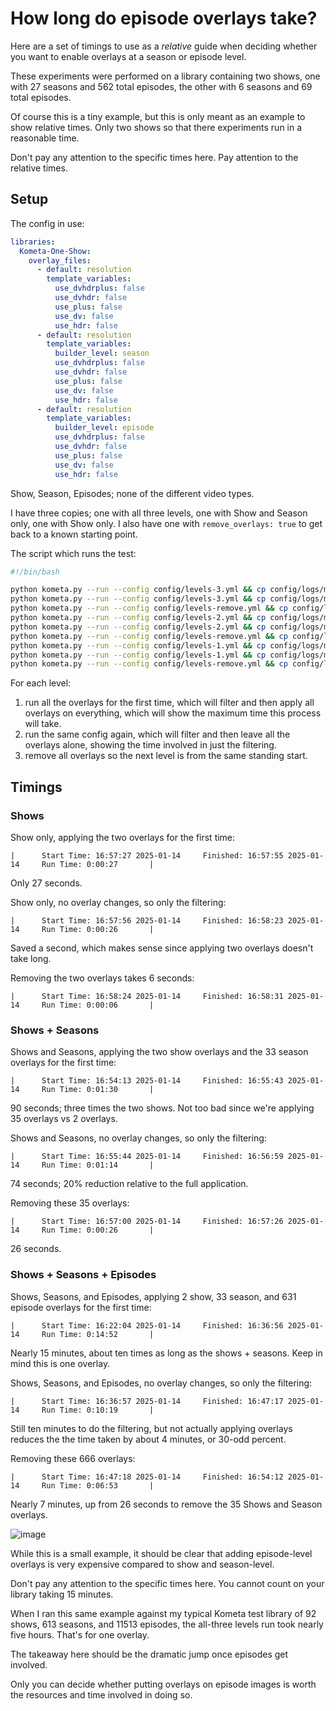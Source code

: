 # How long do episode overlays take?

Here are a set of timings to use as a *relative* guide when deciding whether you want to enable overlays at a season or episode level.

These experiments were performed on a library containing two shows, one with 27 seasons and 562 total episodes, the other with 6 seasons and 69 total episodes.

Of course this is a tiny example, but this is only meant as an example to show relative times.  Only two shows so that there experiments run in a reasonable time.

Don't pay any attention to the specific times here.  Pay attention to the relative times.

## Setup

The config in use:

```yaml
libraries:
  Kometa-One-Show:
    overlay_files:
      - default: resolution
        template_variables:
          use_dvhdrplus: false
          use_dvhdr: false
          use_plus: false
          use_dv: false
          use_hdr: false
      - default: resolution
        template_variables:
          builder_level: season
          use_dvhdrplus: false
          use_dvhdr: false
          use_plus: false
          use_dv: false
          use_hdr: false
      - default: resolution
        template_variables:
          builder_level: episode
          use_dvhdrplus: false
          use_dvhdr: false
          use_plus: false
          use_dv: false
          use_hdr: false
```

Show, Season, Episodes; none of the different video types.

I have three copies; one with all three levels, one with Show and Season only, one with Show only.  I also have one with `remove_overlays: true` to get back to a known starting point.

The script which runs the test:
```bash
#!/bin/bash

python kometa.py --run --config config/levels-3.yml && cp config/logs/meta.log level-3-1-meta.log
python kometa.py --run --config config/levels-3.yml && cp config/logs/meta.log level-3-2-meta.log
python kometa.py --run --config config/levels-remove.yml && cp config/logs/meta.log level-3-remove-meta.log
python kometa.py --run --config config/levels-2.yml && cp config/logs/meta.log level-2-1-meta.log
python kometa.py --run --config config/levels-2.yml && cp config/logs/meta.log level-2-2-meta.log
python kometa.py --run --config config/levels-remove.yml && cp config/logs/meta.log level-2-remove-meta.log
python kometa.py --run --config config/levels-1.yml && cp config/logs/meta.log level-1-1-meta.log
python kometa.py --run --config config/levels-1.yml && cp config/logs/meta.log level-1-2-meta.log
python kometa.py --run --config config/levels-remove.yml && cp config/logs/meta.log level-1-remove-meta.log

```
For each level:
1. run all the overlays for the first time, which will filter and then apply all overlays on everything, which will show the maximum time this process will take.
2. run the same config again, which will filter and then leave all the overlays alone, showing the time involved in just the filtering.
3. remove all overlays so the next level is from the same standing start.

## Timings

### Shows

Show only, applying the two overlays for the first time:
```
|      Start Time: 16:57:27 2025-01-14     Finished: 16:57:55 2025-01-14     Run Time: 0:00:27       |
```
Only 27 seconds.

Show only, no overlay changes, so only the filtering:
```
|      Start Time: 16:57:56 2025-01-14     Finished: 16:58:23 2025-01-14     Run Time: 0:00:26       |
```
Saved a second, which makes sense since applying two overlays doesn't take long.

Removing the two overlays takes 6 seconds:
```
|      Start Time: 16:58:24 2025-01-14     Finished: 16:58:31 2025-01-14     Run Time: 0:00:06       |
```

### Shows + Seasons

Shows and Seasons, applying the two show overlays and the 33 season overlays for the first time:
```
|      Start Time: 16:54:13 2025-01-14     Finished: 16:55:43 2025-01-14     Run Time: 0:01:30       |
```
90 seconds; three times the two shows.  Not too bad since we're applying 35 overlays vs 2 overlays.

Shows and Seasons, no overlay changes, so only the filtering:
```
|      Start Time: 16:55:44 2025-01-14     Finished: 16:56:59 2025-01-14     Run Time: 0:01:14       |
```
74 seconds; 20% reduction relative to the full application.

Removing these 35 overlays:
```
|      Start Time: 16:57:00 2025-01-14     Finished: 16:57:26 2025-01-14     Run Time: 0:00:26       |
```
26 seconds.

### Shows + Seasons + Episodes

Shows, Seasons, and Episodes, applying 2 show, 33 season, and 631 episode overlays for the first time:
```
|      Start Time: 16:22:04 2025-01-14     Finished: 16:36:56 2025-01-14     Run Time: 0:14:52       |
```
Nearly 15 minutes, about ten times as long as the shows + seasons.  Keep in mind this is one overlay.

Shows, Seasons, and Episodes, no overlay changes, so only the filtering:
```
|      Start Time: 16:36:57 2025-01-14     Finished: 16:47:17 2025-01-14     Run Time: 0:10:19       |
```
Still ten minutes to do the filtering, but not actually applying overlays reduces the the time taken by about 4 minutes, or 30-odd percent.

Removing these 666 overlays:
```
|      Start Time: 16:47:18 2025-01-14     Finished: 16:54:12 2025-01-14     Run Time: 0:06:53       |
```
Nearly 7 minutes, up from 26 seconds to remove the 35 Shows and Season overlays.

![image](https://github.com/user-attachments/assets/0de211a4-bcbb-4b9a-9d77-e03f4aca7ab0)

While this is a small example, it should be clear that adding episode-level overlays is very expensive compared to show and season-level.

Don't pay any attention to the specific times here.  You cannot count on your library taking 15 minutes.

When I ran this same example against my typical Kometa test library of 92 shows, 613 seasons, and 11513 episodes, the all-three levels run took nearly five hours.  That's for one overlay.

The takeaway here should be the dramatic jump once episodes get involved.

Only you can decide whether putting overlays on episode images is worth the resources and time involved in doing so.
